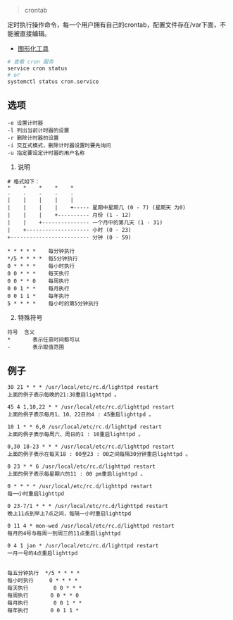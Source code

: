 > crontab

定时执行操作命令，每一个用户拥有自己的crontab，配置文件存在/var下面，不能被直接编辑。

- [图形化工具](https://cron.qqe2.com/)


````bash
# 查看 cron 服务
service cron status
# or
systemctl status cron.service 

````

选项
-----

    -e 设置计时器
    -l 列出当前计时器的设置
    -r 删除计时器的设置
    -i 交互式模式，删除计时器设置时要先询问
    -u 指定要设定计时器的用户名称


1. 说明

````
# 格式如下：
*    *    *    *    *
-    -    -    -    -
|    |    |    |    |
|    |    |    |    +----- 星期中星期几 (0 - 7) (星期天 为0)
|    |    |    +---------- 月份 (1 - 12) 
|    |    +--------------- 一个月中的第几天 (1 - 31)
|    +-------------------- 小时 (0 - 23)
+------------------------- 分钟 (0 - 59)
 
* * * * *    每分钟执行
*/5 * * * *  每5分钟执行
0 * * * *    每小时执行
0 0 * * *    每天执行
0 0 * * 0    每周执行
0 0 1 * *    每月执行
0 0 1 1 *    每年执行
5 * * * *    每小时的第5分钟执行

````

2. 特殊符号

````
符号	含义
*	    表示任意时间都可以
-	    表示取值范围
````

例子
-----

````
30 21 * * * /usr/local/etc/rc.d/lighttpd restart
上面的例子表示每晚的21:30重启lighttpd 。

45 4 1,10,22 * * /usr/local/etc/rc.d/lighttpd restart
上面的例子表示每月1、10、22日的4 : 45重启lighttpd 。

10 1 * * 6,0 /usr/local/etc/rc.d/lighttpd restart
上面的例子表示每周六、周日的1 : 10重启lighttpd 。

0,30 18-23 * * * /usr/local/etc/rc.d/lighttpd restart
上面的例子表示在每天18 : 00至23 : 00之间每隔30分钟重启lighttpd 。

0 23 * * 6 /usr/local/etc/rc.d/lighttpd restart
上面的例子表示每星期六的11 : 00 pm重启lighttpd 。

0 * * * * /usr/local/etc/rc.d/lighttpd restart
每一小时重启lighttpd

0 23-7/1 * * * /usr/local/etc/rc.d/lighttpd restart
晚上11点到早上7点之间，每隔一小时重启lighttpd

0 11 4 * mon-wed /usr/local/etc/rc.d/lighttpd restart
每月的4号与每周一到周三的11点重启lighttpd

0 4 1 jan * /usr/local/etc/rc.d/lighttpd restart
一月一号的4点重启lighttpd


每五分钟执行  */5 * * * *
每小时执行     0 * * * *
每天执行        0 0 * * *
每周执行       0 0 * * 0
每月执行        0 0 1 * *
每年执行       0 0 1 1 *

````

